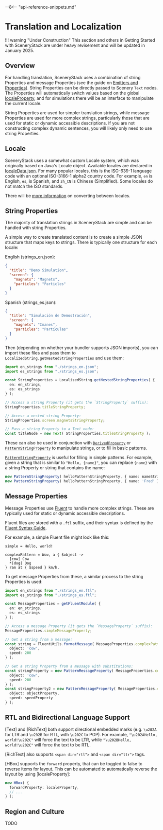 --8<-- "api-reference-snippets.md"

# Translation and Localization

!!! warning "Under Construction"
    This section and others in Getting Started with SceneryStack are under heavy revisement
    and will be updated in January 2025.

## Overview

For handling translation, SceneryStack uses a combination of string Properties and message Properties (see the guide on
[Emitters and Properties](./emitters-and-properties.md)). String Properties can be directly passed to Scenery `Text`
nodes. The Properties will automatically switch values based on the
global [localeProperty](https://scenerystack.org/reference/api/joist/localeProperty/), and for simulations there will
be an interface to manipulate the current locale.

String Properties are used for simpler translation strings, while message Properties are used for more complex strings,
particularly those that are used for static or dynamic accessible descriptions. If you are not constructing complex
dynamic sentences, you will likely only need to use string Properties.

## Locale

SceneryStack uses a somewhat custom Locale system, which was originally based on Java's Locale object. Available locales
are declared in [localeData.json](https://github.com/phetsims/babel/blob/main/localeData.json). For many popular locales,
this is the ISO-639-1 language code with an optional ISO-3166-1 alpha2 country code. For example, `en` is English,
`es`, is Spanish, and `zh_CN` is Chinese (Simplified). Some locales do not match the ISO standards.

There will be [more information](https://github.com/phetsims/chipper/issues/1332#issuecomment-2613663079) on converting 
between locales.

## String Properties

The majority of translation strings in SceneryStack are simple and can be handled with string Properties.

A simple way to create translated content is to create a simple JSON structure that maps keys to strings. There is
typically one structure for each locale:

English (strings_en.json):
```json
{
  "title": "Demo Simulation",
  "screen": {
    "magnets": "Magnets",
    "particles": "Particles"
  }
}
```

Spanish (strings_es.json):
```json
{
  "title": "Simulación de Demostración",
  "screen": {
    "magnets": "Imanes",
    "particles": "Partículas"
  }
}
```

Then (depending on whether your bundler supports JSON imports), you can import these files and pass them to
`LocalizedString.getNestedStringProperties` and use them:

```ts
import en_strings from "./strings_en.json";
import es_strings from "./strings_es.json";

const StringProperties = LocalizedString.getNestedStringProperties( {
  en: en_strings,
  es: es_strings
} );

// Access a string Property (it gets the `StringProperty` suffix):
StringProperties.titleStringProperty;

// Access a nested string Property:
StringProperties.screen.magnetsStringProperty;

// Pass a string Property to a Text node:
const titleNode = new Text( StringProperties.titleStringProperty );
```

These can also be used in conjunction with [`DerivedProperty`](https://scenerystack.org/reference/api/axon/DerivedProperty/)
or [`PatternStringProperty`](https://scenerystack.org/reference/api/axon/PatternStringProperty/) to manipulate strings, or to
fill in basic patterns.

[`PatternStringProperty`](https://scenerystack.org/reference/api/axon/PatternStringProperty/) is useful for filling in
simple patterns. For example, given a string that is similar to `"Hello, {name}"`, you can replace `{name}` with a
string Property or string that contains the name:

```ts
new PatternStringProperty( helloPatternStringProperty, { name: nameStringProperty } );
new PatternStringProperty( helloPatternStringProperty, { name: 'Fred' } );
```

## Message Properties

Message Properties use [Fluent](https://projectfluent.org/) to handle more complex strings. These are typically used for
static or dynamic accessible descriptions.

Fluent files are stored with a `.ftl` suffix, and their syntax is defined by the [Fluent Syntax Guide](https://projectfluent.org/fluent/guide/).

For example, a simple Fluent file might look like this:

```ftl
simple = Hello, world!

complexPattern = Wow, a { $object ->
  [cow] Cow
  *[dog] Dog
} ran at { $speed } km/h.
```

To get message Properties from these, a similar process to the string Properties is used:

```ts
import en_strings from "./strings_en.ftl";
import es_strings from "./strings_es.ftl";

const MessageProperties = getFluentModule( {
  en: en_strings,
  es: es_strings
} );

// Access a message Property (it gets the `MessageProperty` suffix):
MessageProperties.simpleMessageProperty;

// Get a string from a message:
const string = FluentUtils.formatMessage( MessageProperties.complexPatternMessageProperty, {
  object: 'cow',
  speed: 200
} );

// Get a string Property from a message with substitutions:
const stringProperty = new PatternMessageProperty( MessageProperties.complexPattern, {
  object: 'cow',
  speed: 200
} );
const stringProperty2 = new PatternMessageProperty( MessageProperties.complexPattern, {
  object: objectProperty,
  speed: speedProperty
} );
```

## RTL and Bidirectional Language Support

[Text] and [RichText] both support directional embedded marks (e.g. `\u202A` for LTR and `\u202B` for RTL, with `\u202C` to POP).
For example, `"\u202AHello, world!\u202C"` will force the text to be LTR, while `"\u202BHello, world!\u202C"` will force the text to be RTL.

[RichText] also supports `<span dir="rtl">` and `<span dir="ltr">` tags.

[HBox] supports the `forward` property, that can be toggled to false to reverse items for layout. This can be automated
to automatically reverse the layout by using [localeProperty]:

```ts
new HBox( {
  forwardProperty: localeProperty,
  // ...
} );
```

## Region and Culture

TODO